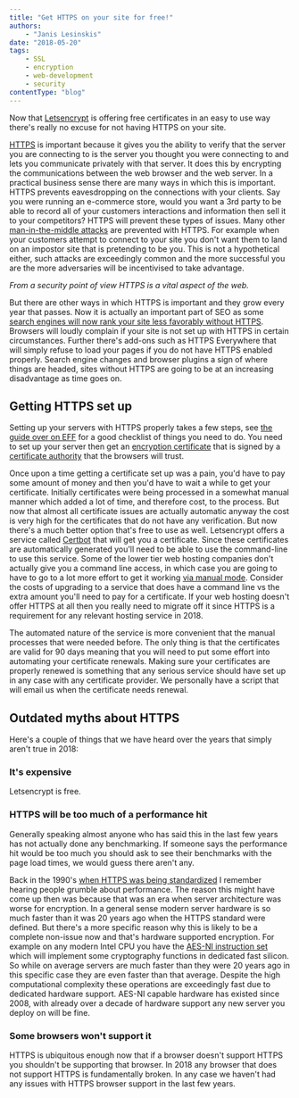 ```yaml
---
title: "Get HTTPS on your site for free!"
authors:
    - "Janis Lesinskis"
date: "2018-05-20"
tags:
    - SSL
    - encryption
    - web-development
    - security
contentType: "blog"
---
```


Now that [Letsencrypt](https://letsencrypt.org/) is offering free certificates in an easy to use way there's really no excuse for not having HTTPS on your site.

<!-- end excerpt -->

[HTTPS](https://en.wikipedia.org/wiki/HTTPS) is important because it gives you the ability to verify that the server you are connecting to is the server you thought you were connecting to and lets you communicate privately with that server. It does this by encrypting the communications between the web browser and the web server. In a practical business sense there are many ways in which this is important. HTTPS prevents eavesdropping on the connections with your clients. Say you were running an e-commerce store, would you want a 3rd party to be able to record all of your customers interactions and information then sell it to your competitors? HTTPS will prevent these types of issues. Many other [man-in-the-middle attacks](https://en.wikipedia.org/wiki/Man-in-the-middle_attack) are prevented with HTTPS. For example when your customers attempt to connect to your site you don't want them to land on an impostor site that is pretending to be you. This is not a hypothetical either, such attacks are exceedingly common and the more successful you are the more adversaries will be incentivised to take advantage.

*From a security point of view HTTPS is a vital aspect of the web.*

But there are other ways in which HTTPS is important and they grow every year that passes. Now it is actually an important part of SEO as some [search engines will now rank your site less favorably without HTTPS](https://webmasters.googleblog.com/2014/08/https-as-ranking-signal.html). Browsers will loudly complain if your site is not set up with HTTPS in certain circumstances. Further there's add-ons such as HTTPS Everywhere that will simply refuse to load your pages if you do not have HTTPS enabled properly. Search engine changes and browser plugins a sign of where things are headed, sites without HTTPS are going to be at an increasing disadvantage as time goes on.

## Getting HTTPS set up

Setting up your servers with HTTPS properly takes a few steps, see [the guide over on EFF](https://www.eff.org/https-everywhere/deploying-https) for a good checklist of things you need to do. You need to set up your server then get an [encryption certificate](https://en.wikipedia.org/wiki/Public_key_certificate) that is signed by a [certificate authority](https://en.wikipedia.org/wiki/Certificate_authority) that the browsers will trust.

Once upon a time getting a certificate set up was a pain, you'd have to pay some amount of money and then you'd have to wait a while to get your certificate. Initially certificates were being processed in a somewhat manual manner which added a lot of time, and therefore cost, to the process. But now that almost all certificate issues are actually automatic anyway the cost is very high for the certificates that do not have any verification. But now there's a much better option that's free to use as well. Letsencrypt offers a service called [Certbot](https://certbot.eff.org/) that will get you a certificate. Since these certificates are automatically generated you'll need to be able to use the command-line to use this service. Some of the lower tier web hosting companies don't actually give you a command line access, in which case you are going to have to go to a lot more effort to get it working [via manual mode](https://certbot.eff.org/docs/using.html#manual). Consider the costs of upgrading to a service that does have a command line vs the extra amount you'll need to pay for a certificate. If your web hosting doesn't offer HTTPS at all then you really need to migrate off it since HTTPS is a requirement for any relevant hosting service in 2018.

The automated nature of the service is more convenient that the manual processes that were needed before. The only thing is that the certificates are valid for 90 days meaning that you will need to put some effort into automating your certificate renewals. Making sure your certificates are properly renewed is something that any serious service should have set up in any case with any certificate provider. We personally have a script that will email us when the certificate needs renewal.

## Outdated myths about HTTPS

Here's a couple of things that we have heard over the years that simply aren't true in 2018:

### It's expensive

Letsencrypt is free.

### HTTPS will be too much of a performance hit

Generally speaking almost anyone who has said this in the last few years has not actually done any benchmarking. If someone says the performance hit would be too much you should ask to see their benchmarks with the page load times, we would guess there aren't any.

Back in the 1990's [when HTTPS was being standardized](https://web.archive.org/web/19970614020952/http://home.netscape.com/newsref/std/SSL.html) I remember hearing people grumble about performance. The reason this might have come up then was because that was an era when server architecture was worse for encryption. In a general sense modern server hardware is so much faster than it was 20 years ago when the HTTPS standard were defined. But there's a more specific reason why this is likely to be a complete non-issue now and that's hardware supported encryption. For example on any modern Intel CPU you have the [AES-NI instruction set](https://en.wikipedia.org/wiki/AES_instruction_set) which will implement some cryptography functions in dedicated fast silicon. So while on average servers are much faster than they were 20 years ago in this specific case they are even faster than that average. Despite the high computational complexity these operations are exceedingly fast due to dedicated hardware support. AES-NI capable hardware has existed since 2008, with already over a decade of hardware support any new server you deploy on will be fine.

### Some browsers won't support it

HTTPS is ubiquitous enough now that if a browser doesn't support HTTPS you shouldn't be supporting that browser. In 2018 any browser that does not support HTTPS is fundamentally broken. In any case we haven't had any issues with HTTPS browser support in the last few years.